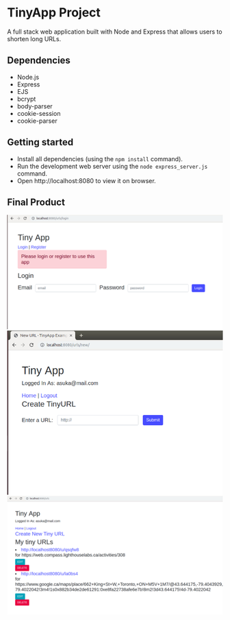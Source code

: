 # TinyApp Project

A full stack web application built with Node and Express that allows users to shorten long URLs.

## Dependencies

- Node.js
- Express
- EJS
- bcrypt
- body-parser
- cookie-session
- cookie-parser

## Getting started

- Install all dependencies (using the `npm install` command).
- Run the development web server using the `node express_server.js` command.
- Open http://localhost:8080 to view it on browser.

## Final Product
![createURLimage](/screenshots/Loginscreen.png)
![createURLimage](/screenshots/CreateURL.png)
![createURLimage](/screenshots/Home.png)

